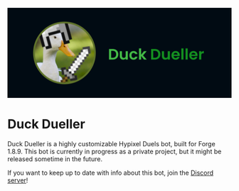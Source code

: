 ![Banner](https://raw.githubusercontent.com/HumanDuck23/upload-stuff-here/main/DuckDuellerBanner.png)

# Duck Dueller
Duck Dueller is a highly customizable Hypixel Duels bot, built for Forge 1.8.9. This bot is currently in progress as a private project,
but it might be released sometime in the future.

If you want to keep up to date with info about this bot, join the [Discord server](https://discord.gg/aZZ4UKEnTn)!
